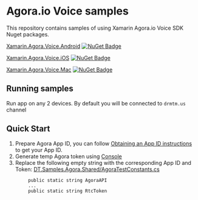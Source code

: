 Agora.io Voice samples
========================================

This repository contains samples of using Xamarin Agora.io Voice SDK Nuget packages.

[Xamarin.Agora.Voice.Android](https://www.nuget.org/packages/Xamarin.Agora.Voice.Android/) [![NuGet Badge](https://buildstats.info/nuget/Xamarin.Agora.Voice.Android)](https://www.nuget.org/packages/Xamarin.Agora.Voice.Android/)

[Xamarin.Agora.Voice.iOS](https://www.nuget.org/packages/Xamarin.Agora.Voice.iOS/) [![NuGet Badge](https://buildstats.info/nuget/Xamarin.Agora.Voice.iOS)](https://www.nuget.org/packages/Xamarin.Agora.Voice.iOS/)

[Xamarin.Agora.Voice.Mac](https://www.nuget.org/packages/Xamarin.Agora.Voice.Mac/) [![NuGet Badge](https://buildstats.info/nuget/Xamarin.Agora.Voice.Mac)](https://www.nuget.org/packages/Xamarin.Agora.Voice.Mac/)


Running samples
---------------

Run app on any 2 devices. By default you will be connected to `drmtm.us` channel


Quick Start
-----------

1. Prepare Agora App ID, you can follow [Obtaining an App ID instructions](https://docs.agora.io/en/2.1.1/product/Video/Agora%20Basics/key_web#app-id-web) to get your App ID.
1. Generate temp Agora token using [Console](https://console.agora.io/)
1. Replace the following empty string with the corresponding App ID and Token:
    [DT.Samples.Agora.Shared/AgoraTestConstants.cs](../Shared/AgoraTestConstants.cs)
```
        public static string AgoraAPI
        ...
        public static string RtcToken
```
